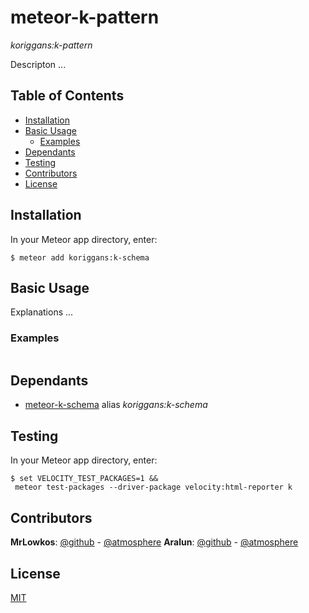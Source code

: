 # meteor-k-pattern
*koriggans:k-pattern*

Descripton ...

## Table of Contents

- [Installation](#installation)
- [Basic Usage](#basic-usage)
  - [Examples](#examples)
- [Dependants](#dependants)
- [Testing](#testing)
- [Contributors](#contributors)
- [License](#license)

## Installation

In your Meteor app directory, enter:

```
$ meteor add koriggans:k-schema
```

## Basic Usage

Explanations ...

### Examples

```js


```

## Dependants

- [meteor-k-schema](https://github.com/Korrigans/meteor-k-schema) alias *koriggans:k-schema*

## Testing
In your Meteor app directory, enter:

```
$ set VELOCITY_TEST_PACKAGES=1 &&
 meteor test-packages --driver-package velocity:html-reporter k
```

## Contributors
**MrLowkos**: [@github](https://github.com/MrLowkos) - [@atmosphere](https://atmospherejs.com/mrlowkos)
**Aralun**: [@github](https://github.com/Aralun) - [@atmosphere](https://atmospherejs.com/aralun)

## License

[MIT](../blob/master/LICENSE)
